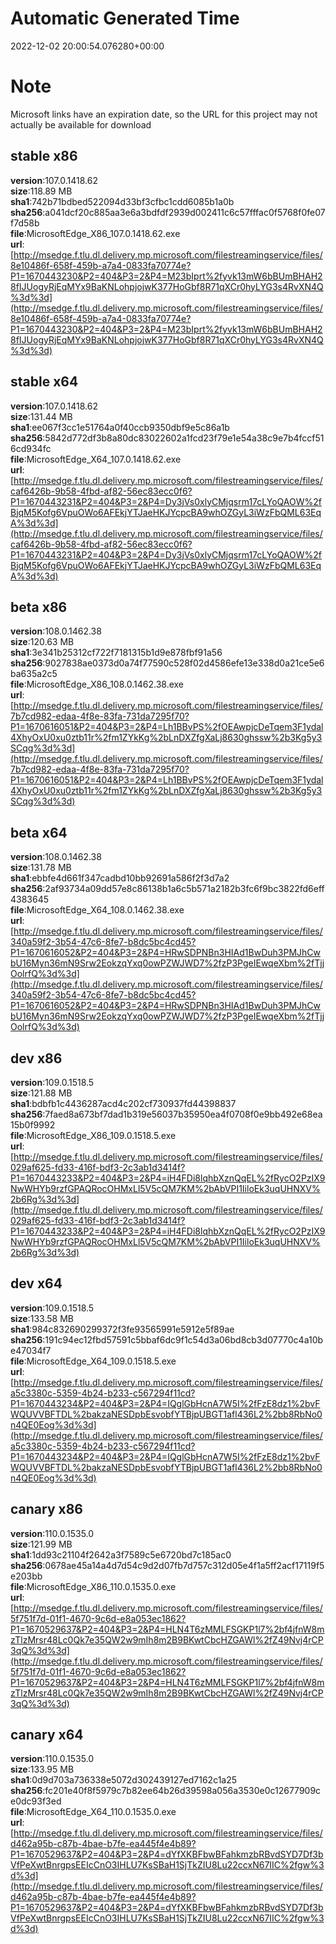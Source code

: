 # Automatic Generated Time
2022-12-02 20:00:54.076280+00:00

# Note
Microsoft links have an expiration date, so the URL for this project may not actually be available for download

## stable x86
**version**:107.0.1418.62  
**size**:118.89 MB  
**sha1**:742b71bdbed522094d33bf3cfbc1cdd6085b1a0b  
**sha256**:a041dcf20c885aa3e6a3bdfdf2939d002411c6c57fffac0f5768f0fe07f7d58b  
**file**:MicrosoftEdge_X86_107.0.1418.62.exe  
**url**:[http://msedge.f.tlu.dl.delivery.mp.microsoft.com/filestreamingservice/files/8e10486f-658f-459b-a7a4-0833fa70774e?P1=1670443230&P2=404&P3=2&P4=M23bIprt%2fyvk13mW6bBUmBHAH28fIJUogyRjEqMYx9BaKNLohpjojwK377HoGbf8R71qXCr0hyLYG3s4RvXN4Q%3d%3d](http://msedge.f.tlu.dl.delivery.mp.microsoft.com/filestreamingservice/files/8e10486f-658f-459b-a7a4-0833fa70774e?P1=1670443230&P2=404&P3=2&P4=M23bIprt%2fyvk13mW6bBUmBHAH28fIJUogyRjEqMYx9BaKNLohpjojwK377HoGbf8R71qXCr0hyLYG3s4RvXN4Q%3d%3d)  

## stable x64
**version**:107.0.1418.62  
**size**:131.44 MB  
**sha1**:ee067f3cc1e51764a0f40ccb9350dbf9e5c86a1b  
**sha256**:5842d772df3b8a80dc83022602a1fcd23f79e1e54a38c9e7b4fccf516cd934fc  
**file**:MicrosoftEdge_X64_107.0.1418.62.exe  
**url**:[http://msedge.f.tlu.dl.delivery.mp.microsoft.com/filestreamingservice/files/caf6426b-9b58-4fbd-af82-56ec83ecc0f6?P1=1670443231&P2=404&P3=2&P4=Dy3jVs0xlyCMjqsrm17cLYoQAOW%2fBjqM5Kofg6VpuOWo6AFEkjYTJaeHKJYcpcBA9whOZGyL3iWzFbQML63EqA%3d%3d](http://msedge.f.tlu.dl.delivery.mp.microsoft.com/filestreamingservice/files/caf6426b-9b58-4fbd-af82-56ec83ecc0f6?P1=1670443231&P2=404&P3=2&P4=Dy3jVs0xlyCMjqsrm17cLYoQAOW%2fBjqM5Kofg6VpuOWo6AFEkjYTJaeHKJYcpcBA9whOZGyL3iWzFbQML63EqA%3d%3d)  

## beta x86
**version**:108.0.1462.38  
**size**:120.63 MB  
**sha1**:3e341b25312cf722f7181315b1d9e878fbf91a56  
**sha256**:9027838ae0373d0a74f77590c528f02d4586efe13e338d0a21ce5e6ba635a2c5  
**file**:MicrosoftEdge_X86_108.0.1462.38.exe  
**url**:[http://msedge.f.tlu.dl.delivery.mp.microsoft.com/filestreamingservice/files/7b7cd982-edaa-4f8e-83fa-731da7295f70?P1=1670616051&P2=404&P3=2&P4=Lh1BBvPS%2fOEAwpjcDeTqem3F1ydal4XhyOxU0xu0ztb11r%2fm1ZYkKg%2bLnDXZfgXaLj8630ghssw%2b3Kg5y3SCqg%3d%3d](http://msedge.f.tlu.dl.delivery.mp.microsoft.com/filestreamingservice/files/7b7cd982-edaa-4f8e-83fa-731da7295f70?P1=1670616051&P2=404&P3=2&P4=Lh1BBvPS%2fOEAwpjcDeTqem3F1ydal4XhyOxU0xu0ztb11r%2fm1ZYkKg%2bLnDXZfgXaLj8630ghssw%2b3Kg5y3SCqg%3d%3d)  

## beta x64
**version**:108.0.1462.38  
**size**:131.78 MB  
**sha1**:ebbfe4d661f347cadbd10bb92691a586f2f3d7a2  
**sha256**:2af93734a09dd57e8c86138b1a6c5b571a2182b3fc6f9bc3822fd6eff4383645  
**file**:MicrosoftEdge_X64_108.0.1462.38.exe  
**url**:[http://msedge.f.tlu.dl.delivery.mp.microsoft.com/filestreamingservice/files/340a59f2-3b54-47c6-8fe7-b8dc5bc4cd45?P1=1670616052&P2=404&P3=2&P4=HRwSDPNBn3HIAd1BwDuh3PMJhCwbU16Myn36mN9Srw2EokzqYxq0owPZWJWD7%2fzP3PgeIEwqeXbm%2fTjjOolrfQ%3d%3d](http://msedge.f.tlu.dl.delivery.mp.microsoft.com/filestreamingservice/files/340a59f2-3b54-47c6-8fe7-b8dc5bc4cd45?P1=1670616052&P2=404&P3=2&P4=HRwSDPNBn3HIAd1BwDuh3PMJhCwbU16Myn36mN9Srw2EokzqYxq0owPZWJWD7%2fzP3PgeIEwqeXbm%2fTjjOolrfQ%3d%3d)  

## dev x86
**version**:109.0.1518.5  
**size**:121.88 MB  
**sha1**:bdbfb1c4436287acd4c202cf730937fd44398837  
**sha256**:7faed8a673bf7dad1b319e56037b35950ea4f0708f0e9bb492e68ea15b0f9992  
**file**:MicrosoftEdge_X86_109.0.1518.5.exe  
**url**:[http://msedge.f.tlu.dl.delivery.mp.microsoft.com/filestreamingservice/files/029af625-fd33-416f-bdf3-2c3ab1d3414f?P1=1670443233&P2=404&P3=2&P4=iH4FDi8lqhbXznQqEL%2fRycO2PzIX9NwWHYb9rzfGPAQRocOHMxLl5V5cQM7KM%2bAbVPI1IiloEk3uqUHNXV%2b6Rg%3d%3d](http://msedge.f.tlu.dl.delivery.mp.microsoft.com/filestreamingservice/files/029af625-fd33-416f-bdf3-2c3ab1d3414f?P1=1670443233&P2=404&P3=2&P4=iH4FDi8lqhbXznQqEL%2fRycO2PzIX9NwWHYb9rzfGPAQRocOHMxLl5V5cQM7KM%2bAbVPI1IiloEk3uqUHNXV%2b6Rg%3d%3d)  

## dev x64
**version**:109.0.1518.5  
**size**:133.58 MB  
**sha1**:984c832690299372f3fe93565991e5912e5f89ae  
**sha256**:191c94ec12fbd57591c5bbaf6dc9f1c54d3a06bd8cb3d07770c4a10be47034f7  
**file**:MicrosoftEdge_X64_109.0.1518.5.exe  
**url**:[http://msedge.f.tlu.dl.delivery.mp.microsoft.com/filestreamingservice/files/a5c3380c-5359-4b24-b233-c567294f11cd?P1=1670443234&P2=404&P3=2&P4=IQglGbHcnA7W5I%2fFzE8dz1%2bvFWQUVVBFTDL%2bakzaNESDpbEsvobfYTBjpUBGT1afl436L2%2bb8RbNo0n4QE0Eog%3d%3d](http://msedge.f.tlu.dl.delivery.mp.microsoft.com/filestreamingservice/files/a5c3380c-5359-4b24-b233-c567294f11cd?P1=1670443234&P2=404&P3=2&P4=IQglGbHcnA7W5I%2fFzE8dz1%2bvFWQUVVBFTDL%2bakzaNESDpbEsvobfYTBjpUBGT1afl436L2%2bb8RbNo0n4QE0Eog%3d%3d)  

## canary x86
**version**:110.0.1535.0  
**size**:121.99 MB  
**sha1**:1dd93c21104f2642a3f7589c5e6720bd7c185ac0  
**sha256**:0678ae45a14a4d7d54c9d2d07fb7d757c312d05e4f1a5ff2acf17119f5e203bb  
**file**:MicrosoftEdge_X86_110.0.1535.0.exe  
**url**:[http://msedge.f.tlu.dl.delivery.mp.microsoft.com/filestreamingservice/files/5f751f7d-01f1-4670-9c6d-e8a053ec1862?P1=1670529637&P2=404&P3=2&P4=HLN4T6zMMLFSGKP1l7%2bf4jfnW8mzTlzMrsr48Lc0Qk7e35QW2w9mIh8m2B9BKwtCbcHZGAWl%2fZ49Nvj4rCP3qQ%3d%3d](http://msedge.f.tlu.dl.delivery.mp.microsoft.com/filestreamingservice/files/5f751f7d-01f1-4670-9c6d-e8a053ec1862?P1=1670529637&P2=404&P3=2&P4=HLN4T6zMMLFSGKP1l7%2bf4jfnW8mzTlzMrsr48Lc0Qk7e35QW2w9mIh8m2B9BKwtCbcHZGAWl%2fZ49Nvj4rCP3qQ%3d%3d)  

## canary x64
**version**:110.0.1535.0  
**size**:133.95 MB  
**sha1**:0d9d703a736338e5072d302439127ed7162c1a25  
**sha256**:fc201e40f8f5979c7b82ee64b26d39598a056a3530e0c12677909ce0dc93f3ed  
**file**:MicrosoftEdge_X64_110.0.1535.0.exe  
**url**:[http://msedge.f.tlu.dl.delivery.mp.microsoft.com/filestreamingservice/files/d462a95b-c87b-4bae-b7fe-ea445f4e4b89?P1=1670529637&P2=404&P3=2&P4=dYfXKBFbwBFahkmzbRBvdSYD7Df3bVfPeXwtBnrgpsEEIcCnO3IHLU7KsSBaH1SjTkZIU8Lu22ccxN67IIC%2fgw%3d%3d](http://msedge.f.tlu.dl.delivery.mp.microsoft.com/filestreamingservice/files/d462a95b-c87b-4bae-b7fe-ea445f4e4b89?P1=1670529637&P2=404&P3=2&P4=dYfXKBFbwBFahkmzbRBvdSYD7Df3bVfPeXwtBnrgpsEEIcCnO3IHLU7KsSBaH1SjTkZIU8Lu22ccxN67IIC%2fgw%3d%3d)  

